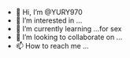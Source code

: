- 👋 Hi, I’m @YURY970
- 👀 I’m interested in ...
- 🌱 I’m currently learning ...for sex 
- 💞️ I’m looking to collaborate on ...
- 📫 How to reach me ...

<!---
YURY970/YURY970 is a ✨ special ✨ repository because its `README.md` (this file) appears on your GitHub profile.
You can click the Preview link to take a look at your changes.
--->

